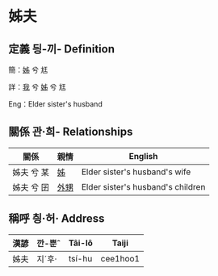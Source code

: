 # 姊夫
## 定義 딍-끼- Definition
簡：[姊](member5.md) 兮 尪

詳：[我](member1.md) 兮 [姊](member5.md) 兮 尪

Eng：Elder sister's husband

## 關係 관·희- Relationships

關係 | 親情 | English
--- | --- | --- 
姊夫 兮 某 | [姊](member5.md) | Elder sister's husband's wife
姊夫 兮 囝 | [外甥](member25.md) | Elder sister's husband's children


## 稱呼 칑·허· Address

漢諺 | 깐-뿐ˆ | Tâi-lô | Taiji
--- | --- | --- | --- 
姊夫 | 지ˊ후· | tsí-hu | cee1hoo1 
